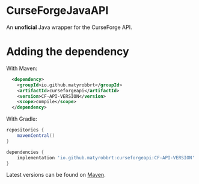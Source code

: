# CurseForgeJavaAPI
An **unoficial** Java wrapper for the CurseForge API. 

# Adding the dependency
With Maven:
```xml
  <dependency>
    <groupId>io.github.matyrobbrt</groupId>
    <artifactId>curseforgeapi</artifactId>
    <version>CF-API-VERSION</version>
    <scope>compile</scope>
  </dependency>
```

With Gradle:
```groovy
repositories {
    mavenCentral()
}

dependencies {
    implementation 'io.github.matyrobbrt:curseforgeapi:CF-API-VERSION'
}
```

Latest versions can be found on [Maven](https://repo1.maven.org/maven2/io/github/matyrobbrt/curseforgeapi/).
